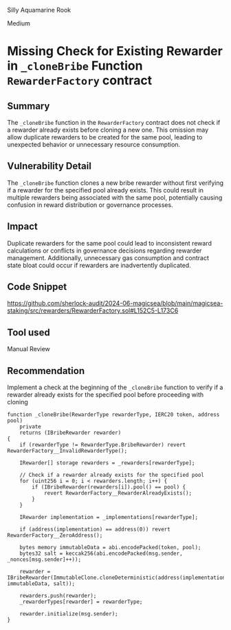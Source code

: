 Silly Aquamarine Rook

Medium

# Missing Check for Existing Rewarder in `_cloneBribe` Function `RewarderFactory` contract

## Summary
The `_cloneBribe` function in the `RewarderFactory` contract does not check if a rewarder already exists before cloning a new one. This omission may allow duplicate rewarders to be created for the same pool, leading to unexpected behavior or unnecessary resource consumption.
## Vulnerability Detail
The `_cloneBribe` function clones a new bribe rewarder without first verifying if a rewarder for the specified pool already exists. This could result in multiple rewarders being associated with the same pool, potentially causing confusion in reward distribution or governance processes.
## Impact
Duplicate rewarders for the same pool could lead to inconsistent reward calculations or conflicts in governance decisions regarding rewarder management. Additionally, unnecessary gas consumption and contract state bloat could occur if rewarders are inadvertently duplicated.
## Code Snippet
https://github.com/sherlock-audit/2024-06-magicsea/blob/main/magicsea-staking/src/rewarders/RewarderFactory.sol#L152C5-L173C6
## Tool used

Manual Review

## Recommendation
Implement a check at the beginning of the `_cloneBribe` function to verify if a rewarder already exists for the specified pool before proceeding with cloning 
```solidity 
function _cloneBribe(RewarderType rewarderType, IERC20 token, address pool)
    private
    returns (IBribeRewarder rewarder)
{
    if (rewarderType != RewarderType.BribeRewarder) revert RewarderFactory__InvalidRewarderType();

    IRewarder[] storage rewarders = _rewarders[rewarderType];

    // Check if a rewarder already exists for the specified pool
    for (uint256 i = 0; i < rewarders.length; i++) {
        if (IBribeRewarder(rewarders[i]).pool() == pool) {
            revert RewarderFactory__RewarderAlreadyExists();
        }
    }

    IRewarder implementation = _implementations[rewarderType];

    if (address(implementation) == address(0)) revert RewarderFactory__ZeroAddress();

    bytes memory immutableData = abi.encodePacked(token, pool);
    bytes32 salt = keccak256(abi.encodePacked(msg.sender, _nonces[msg.sender]++));

    rewarder = IBribeRewarder(ImmutableClone.cloneDeterministic(address(implementation), immutableData, salt));

    rewarders.push(rewarder);
    _rewarderTypes[rewarder] = rewarderType;

    rewarder.initialize(msg.sender);
}
```